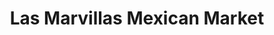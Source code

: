 ---
title: "Las Marvillas Mexican Market"
url: /columbus/las-marvillas-mexican-market/
shop: Lebensmittel
---